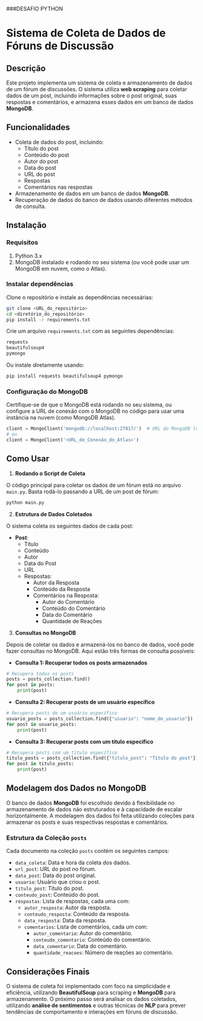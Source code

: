 ###DESAFIO PYTHON

# Sistema de Coleta de Dados de Fóruns de Discussão

## Descrição

Este projeto implementa um sistema de coleta e armazenamento de dados de um fórum de discussões. O sistema utiliza **web scraping** para coletar dados de um post, incluindo informações sobre o post original, suas respostas e comentários, e armazena esses dados em um banco de dados **MongoDB**.

## Funcionalidades

- Coleta de dados do post, incluindo:
  - Título do post
  - Conteúdo do post
  - Autor do post
  - Data do post
  - URL do post
  - Respostas
  - Comentários nas respostas
- Armazenamento de dados em um banco de dados **MongoDB**.
- Recuperação de dados do banco de dados usando diferentes métodos de consulta.

## Instalação

### Requisitos

1. Python 3.x
2. MongoDB instalado e rodando no seu sistema (ou você pode usar um MongoDB em nuvem, como o Atlas).

### Instalar dependências

Clone o repositório e instale as dependências necessárias:

```bash
git clone <URL_do_repositório>
cd <diretório_do_repositório>
pip install -r requirements.txt
```

Crie um arquivo `requirements.txt` com as seguintes dependências:

```txt
requests
beautifulsoup4
pymongo
```

Ou instale diretamente usando:

```bash
pip install requests beautifulsoup4 pymongo
```

### Configuração do MongoDB

Certifique-se de que o MongoDB está rodando no seu sistema, ou configure a URL de conexão com o MongoDB no código para usar uma instância na nuvem (como MongoDB Atlas).

```python
client = MongoClient('mongodb://localhost:27017/')  # URL do MongoDB local
# ou
client = MongoClient('<URL_de_Conexão_do_Atlas>')
```

## Como Usar

1. **Rodando o Script de Coleta**

O código principal para coletar os dados de um fórum está no arquivo `main.py`. Basta rodá-lo passando a URL de um post de fórum:

```bash
python main.py
```

2. **Estrutura de Dados Coletados**

O sistema coleta os seguintes dados de cada post:

- **Post**:
  - Título
  - Conteúdo
  - Autor
  - Data do Post
  - URL
  - Respostas:
    - Autor da Resposta
    - Conteúdo da Resposta
    - Comentários na Resposta:
      - Autor do Comentário
      - Conteúdo do Comentário
      - Data do Comentário
      - Quantidade de Reações

3. **Consultas no MongoDB**

Depois de coletar os dados e armazená-los no banco de dados, você pode fazer consultas no MongoDB. Aqui estão três formas de consulta possíveis:

- **Consulta 1: Recuperar todos os posts armazenados**
  
```python
# Recupera todos os posts
posts = posts_collection.find()
for post in posts:
    print(post)
```

- **Consulta 2: Recuperar posts de um usuário específico**

```python
# Recupera posts de um usuário específico
usuario_posts = posts_collection.find({"usuario": "nome_do_usuario"})
for post in usuario_posts:
    print(post)
```

- **Consulta 3: Recuperar posts com um título específico**

```python
# Recupera posts com um título específico
titulo_posts = posts_collection.find({"titulo_post": "Título do post"})
for post in titulo_posts:
    print(post)
```

## Modelagem dos Dados no MongoDB

O banco de dados **MongoDB** foi escolhido devido à flexibilidade no armazenamento de dados não estruturados e à capacidade de escalar horizontalmente. A modelagem dos dados foi feita utilizando coleções para armazenar os posts e suas respectivas respostas e comentários.

### Estrutura da Coleção `posts`

Cada documento na coleção `posts` contém os seguintes campos:

- `data_coleta`: Data e hora da coleta dos dados.
- `url_post`: URL do post no fórum.
- `data_post`: Data do post original.
- `usuario`: Usuário que criou o post.
- `titulo_post`: Título do post.
- `conteudo_post`: Conteúdo do post.
- `respostas`: Lista de respostas, cada uma com:
  - `autor_resposta`: Autor da resposta.
  - `conteudo_resposta`: Conteúdo da resposta.
  - `data_resposta`: Data da resposta.
  - `comentarios`: Lista de comentários, cada um com:
    - `autor_comentario`: Autor do comentário.
    - `conteudo_comentario`: Conteúdo do comentário.
    - `data_comentario`: Data do comentário.
    - `quantidade_reacoes`: Número de reações ao comentário.

## Considerações Finais

O sistema de coleta foi implementado com foco na simplicidade e eficiência, utilizando **BeautifulSoup** para scraping e **MongoDB** para armazenamento. O próximo passo será analisar os dados coletados, utilizando **análise de sentimentos** e outras técnicas de **NLP** para prever tendências de comportamento e interações em fóruns de discussão.

